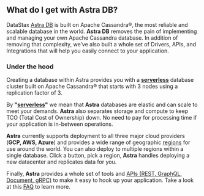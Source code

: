 ##  What do I get with Astra DB?
DataStax [Astra DB] is built on Apache Cassandra®, the most reliable and scalable database in the world. **Astra DB** removes the pain of implementing and managing your own Apache Cassandra database. In addition of removing that complexity, we’ve also built a whole set of Drivers, APIs, and Integrations that will help you easily connect to your application.

### Under the hood
Creating a database within Astra provides you with a **[serverless]** database cluster built on Apache Cassandra® that starts with 3 nodes using a replication factor of 3.

By **"[serverless]"** we mean that **Astra** databases are elastic and can scale to meet your demands. **Astra** also separates storage and compute to keep TCO (Total Cost of Ownership) down. No need to pay for processing time if your application is in-between operations.

**Astra** currently supports deployment to all three major cloud providers (**GCP, AWS, Azure**) and provides a wide range of geographic [regions] for use around the world. You can also deploy to multiple regions within a single database. Click a button, pick a region, **Astra** handles deploying a new datacenter and replicates data for you.

Finally, **Astra** provides a whole set of tools and [APIs (REST, GraphQL, Document, gRPC)] to make it easy to hook up your application. Take a look at this [FAQ] to learn more.


[Astra DB]: (https://docs.datastax.com/en/astra-serverless/docs/)
[serverless]: (https://docs.datastax.com/en/astra-serverless/docs/plan/planning.html#_serverless_databases)
[regions]: (https://docs.datastax.com/en/astra-serverless/docs/plan/planning.html#serverless-regions)
[consistency level]: (https://docs.datastax.com/en/astra-serverless/docs/plan/planning.html#_cassandra_query_language_cql)
[faq]: (https://docs.datastax.com/en/astra-serverless/docs/astra-faq.html)
[APIs (REST, GraphQL, Document, gRPC)]: (https://docs.datastax.com/en/astra-serverless/docs/develop/developing.html)